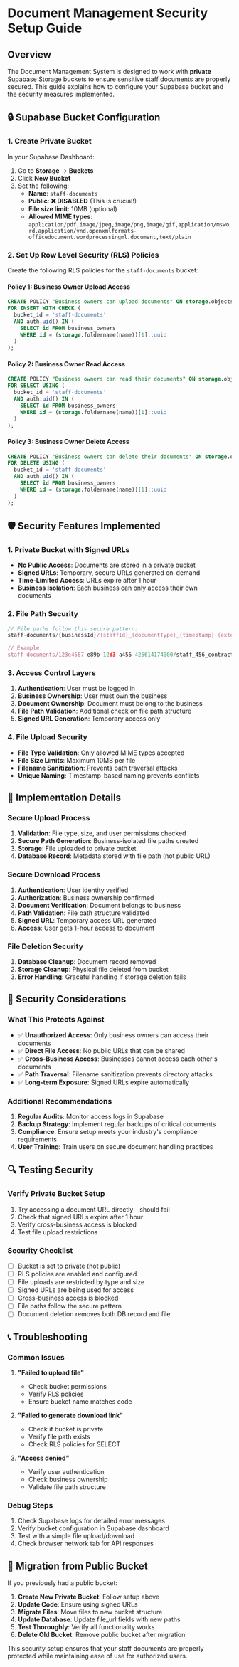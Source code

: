 # Document Management Security Setup Guide

## Overview

The Document Management System is designed to work with **private** Supabase Storage buckets to ensure sensitive staff documents are properly secured. This guide explains how to configure your Supabase bucket and the security measures implemented.

## 🔒 Supabase Bucket Configuration

### 1. Create Private Bucket

In your Supabase Dashboard:

1. Go to **Storage** → **Buckets**
2. Click **New Bucket**
3. Set the following:
   - **Name**: `staff-documents`
   - **Public**: **❌ DISABLED** (This is crucial!)
   - **File size limit**: 10MB (optional)
   - **Allowed MIME types**: `application/pdf,image/jpeg,image/png,image/gif,application/msword,application/vnd.openxmlformats-officedocument.wordprocessingml.document,text/plain`

### 2. Set Up Row Level Security (RLS) Policies

Create the following RLS policies for the `staff-documents` bucket:

#### Policy 1: Business Owner Upload Access

```sql
CREATE POLICY "Business owners can upload documents" ON storage.objects
FOR INSERT WITH CHECK (
  bucket_id = 'staff-documents'
  AND auth.uid() IN (
    SELECT id FROM business_owners
    WHERE id = (storage.foldername(name))[1]::uuid
  )
);
```

#### Policy 2: Business Owner Read Access

```sql
CREATE POLICY "Business owners can read their documents" ON storage.objects
FOR SELECT USING (
  bucket_id = 'staff-documents'
  AND auth.uid() IN (
    SELECT id FROM business_owners
    WHERE id = (storage.foldername(name))[1]::uuid
  )
);
```

#### Policy 3: Business Owner Delete Access

```sql
CREATE POLICY "Business owners can delete their documents" ON storage.objects
FOR DELETE USING (
  bucket_id = 'staff-documents'
  AND auth.uid() IN (
    SELECT id FROM business_owners
    WHERE id = (storage.foldername(name))[1]::uuid
  )
);
```

## 🛡️ Security Features Implemented

### 1. Private Bucket with Signed URLs

- **No Public Access**: Documents are stored in a private bucket
- **Signed URLs**: Temporary, secure URLs generated on-demand
- **Time-Limited Access**: URLs expire after 1 hour
- **Business Isolation**: Each business can only access their own documents

### 2. File Path Security

```typescript
// File paths follow this secure pattern:
staff-documents/{businessId}/{staffId}_{documentType}_{timestamp}.{extension}

// Example:
staff-documents/123e4567-e89b-12d3-a456-426614174000/staff_456_contract_1703123456789.pdf
```

### 3. Access Control Layers

1. **Authentication**: User must be logged in
2. **Business Ownership**: User must own the business
3. **Document Ownership**: Document must belong to the business
4. **File Path Validation**: Additional check on file path structure
5. **Signed URL Generation**: Temporary access only

### 4. File Upload Security

- **File Type Validation**: Only allowed MIME types accepted
- **File Size Limits**: Maximum 10MB per file
- **Filename Sanitization**: Prevents path traversal attacks
- **Unique Naming**: Timestamp-based naming prevents conflicts

## 🔧 Implementation Details

### Secure Upload Process

1. **Validation**: File type, size, and user permissions checked
2. **Secure Path Generation**: Business-isolated file paths created
3. **Storage**: File uploaded to private bucket
4. **Database Record**: Metadata stored with file path (not public URL)

### Secure Download Process

1. **Authentication**: User identity verified
2. **Authorization**: Business ownership confirmed
3. **Document Verification**: Document belongs to business
4. **Path Validation**: File path structure validated
5. **Signed URL**: Temporary access URL generated
6. **Access**: User gets 1-hour access to document

### File Deletion Security

1. **Database Cleanup**: Document record removed
2. **Storage Cleanup**: Physical file deleted from bucket
3. **Error Handling**: Graceful handling if storage deletion fails

## 🚨 Security Considerations

### What This Protects Against

- ✅ **Unauthorized Access**: Only business owners can access their documents
- ✅ **Direct File Access**: No public URLs that can be shared
- ✅ **Cross-Business Access**: Businesses cannot access each other's documents
- ✅ **Path Traversal**: Filename sanitization prevents directory attacks
- ✅ **Long-term Exposure**: Signed URLs expire automatically

### Additional Recommendations

1. **Regular Audits**: Monitor access logs in Supabase
2. **Backup Strategy**: Implement regular backups of critical documents
3. **Compliance**: Ensure setup meets your industry's compliance requirements
4. **User Training**: Train users on secure document handling practices

## 🔍 Testing Security

### Verify Private Bucket Setup

1. Try accessing a document URL directly - should fail
2. Check that signed URLs expire after 1 hour
3. Verify cross-business access is blocked
4. Test file upload restrictions

### Security Checklist

- [ ] Bucket is set to private (not public)
- [ ] RLS policies are enabled and configured
- [ ] File uploads are restricted by type and size
- [ ] Signed URLs are being used for access
- [ ] Cross-business access is blocked
- [ ] File paths follow the secure pattern
- [ ] Document deletion removes both DB record and file

## 📞 Troubleshooting

### Common Issues

1. **"Failed to upload file"**

   - Check bucket permissions
   - Verify RLS policies
   - Ensure bucket name matches code

2. **"Failed to generate download link"**

   - Check if bucket is private
   - Verify file path exists
   - Check RLS policies for SELECT

3. **"Access denied"**
   - Verify user authentication
   - Check business ownership
   - Validate file path structure

### Debug Steps

1. Check Supabase logs for detailed error messages
2. Verify bucket configuration in Supabase dashboard
3. Test with a simple file upload/download
4. Check browser network tab for API responses

## 🔄 Migration from Public Bucket

If you previously had a public bucket:

1. **Create New Private Bucket**: Follow setup above
2. **Update Code**: Ensure using signed URLs
3. **Migrate Files**: Move files to new bucket structure
4. **Update Database**: Update file_url fields with new paths
5. **Test Thoroughly**: Verify all functionality works
6. **Delete Old Bucket**: Remove public bucket after migration

This security setup ensures that your staff documents are properly protected while maintaining ease of use for authorized users.
